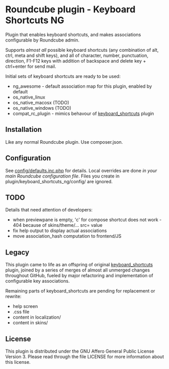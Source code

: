 # Roundcube plugin - Keyboard Shortcuts NG

Plugin that enables keyboard shortcuts, and makes associations configurable
by Roundcube admin.

Supports _almost all_ possible keyboard shortcuts (any combination of alt, ctrl,
meta and shift keys), and all of character, number, punctuation, direction, F1-F12
keys with addition of backspace and delete key + ctrl+enter for send mail.

Initial sets of keyboard shortcuts are ready to be used:
- ng_awesome - default association map for this plugin, enabled by default
- os_native_linux
- os_native_macosx (TODO)
- os_native_windows (TODO)
- compat_rc_plugin - mimics behavour of [keyboard_shortcuts](https://github.com/corbosman/keyboard_shortcuts) plugin



## Installation

Like any normal Roundcube plugin. Use composer.json.



## Configuration

See [config/defaults.inc.php](config/defaults.inc.php) for details.
Local overrides are done _in your main Roundcube configuration file_.
Files you create in plugin/keyboard_shortcuts_ng/config/ are ignored.



## TODO

Details that need attention of developers:
- when previewpane is empty, 'c' for compose shortcut does not work - 404 because of skins/theme/... src= value
- fix help output to display actual associations
- move association_hash computation to frontend/JS



## Legacy

This plugin came to life as an offspring of original
[keyboard_shortcuts](https://github.com/corbosman/keyboard_shortcuts) plugin,
joined by a series of merges of almost all unmerged changes throughout GitHub,
fueled by major refactoring and implementation of configurable key associations.

Remaining parts of keyboard_shortcuts are pending for replacement or rewrite:
- help screen
- .css file
- content in localization/
- content in skins/



## License

This plugin is distributed under the GNU Affero General Public License Version 3.
Please read through the file LICENSE for more information about this license.
